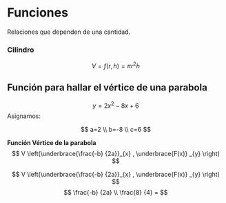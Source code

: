 # Funciones
Relaciones que dependen de una cantidad. 
### Cilindro
$$ V = f(r, h) = \pi r^2h$$

## Función para hallar el vértice de una parabola
$$y = 2x^2-8x+6$$
Asignamos:

$$
a=2 \\ b=-8 \\ c=6
$$

**Función Vértice de la parabola**
$$
V \left(\underbrace{\frac{-b} {2a}}_{x} , \underbrace{F(x)} _{y} \right)  
$$

 $$
V \left(\underbrace{\frac{-b} {2a}}_{x} , \underbrace{F(x)} _{y} \right)  
$$
$$
\frac{-b} {2a} \\ 
\frac{8} {4} =
$$
<!--stackedit_data:
eyJoaXN0b3J5IjpbMzE3NDQxNDUzLDE1OTYzMDY3NDMsMTk0MT
U0MTQ4OCwxMTE2MzMyNjkxLC00MDUwNDI3NDYsLTE3NjMwMjMy
ODYsNjI4MDI3NzQ5LDE4Mzk0NTE0NzksLTE2NjkxMTEzMzgsMT
ExMzQ2NDIzMiw1NTMyMzE4NjYsMTI3NzI2MjU2OF19
-->